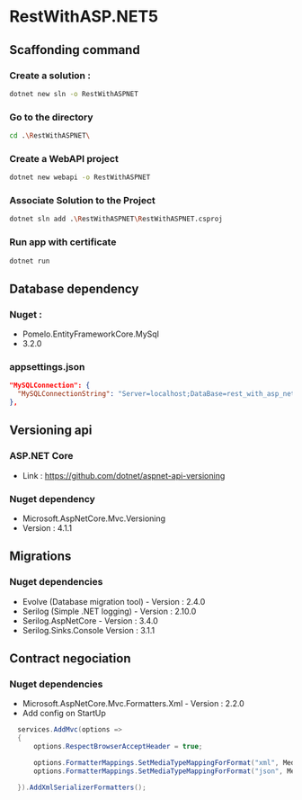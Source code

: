 # RestWithASP.NET5

## Scaffonding command

### Create a solution :
```bash
dotnet new sln -o RestWithASPNET
```
### Go to the directory
```bash
cd .\RestWithASPNET\
```
### Create a WebAPI project
```bash
dotnet new webapi -o RestWithASPNET
```
### Associate Solution to the Project
```bash
dotnet sln add .\RestWithASPNET\RestWithASPNET.csproj
```
### Run app with certificate
```bash
dotnet run
```

## Database dependency
### Nuget : 
- Pomelo.EntityFrameworkCore.MySql
- 3.2.0
### appsettings.json
```json
"MySQLConnection": {
  "MySQLConnectionString": "Server=localhost;DataBase=rest_with_asp_net;Uid=root;Pwd=admin123"
},
```
## Versioning api
### ASP.NET Core
- Link : https://github.com/dotnet/aspnet-api-versioning
### Nuget dependency 
- Microsoft.AspNetCore.Mvc.Versioning
- Version : 4.1.1
## Migrations
### Nuget dependencies
- Evolve (Database migration tool) - Version : 2.4.0
- Serilog (Simple .NET logging) - Version : 2.10.0
- Serilog.AspNetCore - Version : 3.4.0
- Serilog.Sinks.Console Version : 3.1.1
## Contract negociation
### Nuget dependencies
- Microsoft.AspNetCore.Mvc.Formatters.Xml - Version : 2.2.0
- Add config on StartUp
```csharp
  services.AddMvc(options =>
  {
      options.RespectBrowserAcceptHeader = true;

      options.FormatterMappings.SetMediaTypeMappingForFormat("xml", MediaTypeHeaderValue.Parse("application/xml"));
      options.FormatterMappings.SetMediaTypeMappingForFormat("json", MediaTypeHeaderValue.Parse("application/json"));

  }).AddXmlSerializerFormatters();
```
